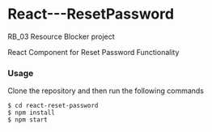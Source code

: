 # React---ResetPassword

RB_03 Resource Blocker project

React Component for Reset Password Functionality

### Usage

Clone the repository and then run the following commands

    $ cd react-reset-password
    $ npm install
    $ npm start
